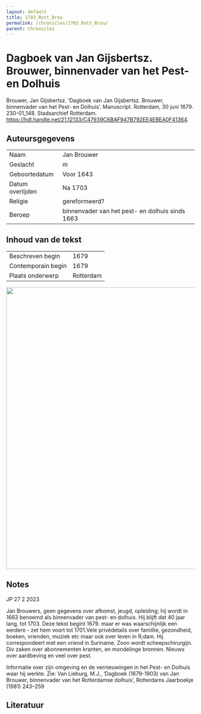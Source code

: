 ```yaml
---
layout: default
title: 1703_Rott_Brou
permalink: /chronicles/1703_Rott_Brou/
parent: Chronicles
--- 
```



# Dagboek van Jan Gijsbertsz. Brouwer, binnenvader van het Pest- en Dolhuis 

Brouwer, Jan Gijsbertsz. ‘Dagboek van Jan Gijsbertsz. Brouwer, binnenvader van het Pest- en Dolhuis’. Manuscript. Rotterdam, 30 juni 1679. 230-01_148. Stadsarchief Rotterdam. https://hdl.handle.net/21.12133/C47939C6BAF947B792EE4EBEA0F41364. 

## Auteursgegevens 

| | | 
| --------------- | --------------- | 
| Naam | Jan Brouwer | 
| Geslacht | m | 
 | Geboortedatum | Voor 1643 | 
| Datum overlijden | Na 1703 | 
| Religie | gereformeerd? | 
| Beroep | binnenvader van het pest- en dolhuis sinds 1663 | 

## Inhoud van de tekst 

| | | 
| --------------- | --------------- | 
| Beschreven begin | 1679 | 
| Contemporain begin | 1679 | 
| Plaats onderwerp | Rotterdam | 

[<img src="..\..\barplots_chronicles\1703_Rott_Brou.jpg" width="750"/>](..\..\barplots_chronicles\1703_Rott_Brou.jpg) 

## Notes 

JP 27 2 2023

Jan Brouwers, geen gegevens over afkomst, jeugd, opleiding; hij wordt in 1663
benoemd als binnenvader van pest- en dolhuis. Hij blijft dat 40 jaar lang, tot
1703. Deze tekst begint 1679. maar er was waarschijnlijk een eerdere - zet hem
voort tot 1701.Vele privédetails over famillie, gezondheid, boeken, vrienden,
muziek etc maar ook over leven in R;dam. Hij correspondeert met een vriend in
Suriname. Zoon wordt scheepschirurgijn. Div zaken over abonnementen kranten,
en mondelinge bronnen. Nieuws over aardbeving en veel over pest.

Informatie over zijn omgeving en de vernieuwingen in het Pest- en Dolhuis waar
hij werkte. Zie: Van Lieburg, M.J., ‘Dagboek (1679-1903) van Jan Brouwer,
binnenvader van het Rotterdamse dolhuis’, Rotterdams Jaarboekje (1981) 243–259



## Literatuur 


